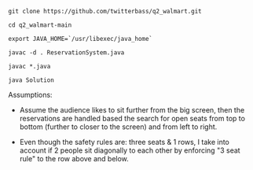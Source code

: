 ```
git clone https://github.com/twitterbass/q2_walmart.git

cd q2_walmart-main 

export JAVA_HOME=`/usr/libexec/java_home`

javac -d . ReservationSystem.java 

javac *.java 

java Solution 
```

Assumptions: 
- Assume the audience likes to sit further from the big screen, then the reservations are handled based the search for open seats from top to bottom (further to closer to the screen) and from left to right. 

- Even though the safety rules are: three seats & 1 rows, I take into account if 2 people sit diagonally to each other by enforcing "3 seat rule" to the row above and below. 

